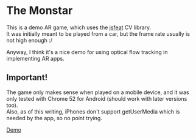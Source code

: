 # The Monstar
This is a demo AR game, which uses the [jsfeat](https://inspirit.github.io/jsfeat/) CV library.  
It was initially meant to be played from a car, but the frame rate usually is not high enough :/  
  
Anyway, I think it's a nice demo for using optical flow tracking in implementing AR apps.  
  
## Important!
The game only makes sense when played on a mobile device, and it was only tested with Chrome 52 for Android (should work with later versions too).  
Also, as of this writing, iPhones don't support getUserMedia which is needed by the app, so no point trying.
  
[Demo](https://giladaya.github.io/monstar/app/index.html)

